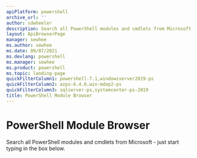 ```yaml
---
apiPlatform: powershell
archive_url: ''
author: sdwheeler
description: Search all PowerShell modules and cmdlets from Microsoft
layout: ApiBrowserPage
manager: sewhee
ms.author: sewhee
ms.date: 09/07/2021
ms.devlang: powershell
ms.manager: sewhee
ms.product: powershell
ms.topic: landing-page
quickFilterColumn1: powershell-7.1,windowsserver2019-ps
quickFilterColumn2: azps-6.4.0,win-mdop2-ps
quickFilterColumn3: sqlserver-ps,systemcenter-ps-2019
title: PowerShell Module Browser
---
```


# PowerShell Module Browser

Search all PowerShell modules and cmdlets from Microsoft - just start typing in the box below.
